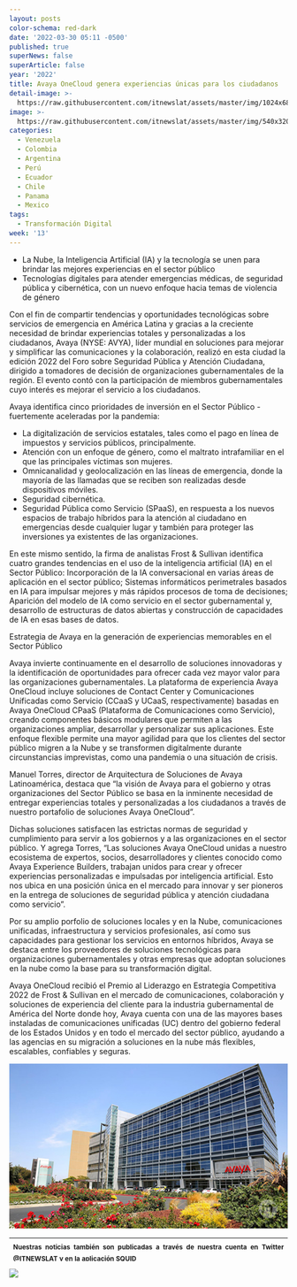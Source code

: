 ```yaml
---
layout: posts
color-schema: red-dark
date: '2022-03-30 05:11 -0500'
published: true
superNews: false
superArticle: false
year: '2022'
title: Avaya OneCloud genera experiencias únicas para los ciudadanos
detail-image: >-
  https://raw.githubusercontent.com/itnewslat/assets/master/img/1024x680/Avaya-Sede-g.jpg
image: >-
  https://raw.githubusercontent.com/itnewslat/assets/master/img/540x320/Avaya-Sede-p.jpg
categories:
  - Venezuela
  - Colombia
  - Argentina
  - Perú
  - Ecuador
  - Chile
  - Panama
  - Mexico
tags:
  - Transformación Digital
week: '13'
---
```

- La Nube, la Inteligencia Artificial (IA) y la tecnología se unen para brindar las mejores experiencias en el sector público
- Tecnologías digitales para atender emergencias médicas, de seguridad pública y cibernética, con un nuevo enfoque hacia temas de violencia de género

 Con el fin de compartir tendencias y oportunidades tecnológicas sobre servicios de emergencia en América Latina y gracias a la creciente necesidad de brindar experiencias totales y personalizadas a los ciudadanos, Avaya (NYSE: AVYA), líder mundial en soluciones para mejorar y simplificar las comunicaciones y la colaboración, realizó en esta ciudad la edición 2022 del Foro sobre Seguridad Pública y Atención Ciudadana, dirigido a tomadores de decisión de organizaciones gubernamentales de la región.  El evento contó con la participación de miembros gubernamentales cuyo interés es mejorar el servicio a los ciudadanos.
 
Avaya identifica cinco prioridades de inversión en el Sector Público - fuertemente aceleradas por la pandemia:

- La digitalización de servicios estatales, tales como el pago en línea de impuestos y servicios públicos, principalmente.
- Atención con un enfoque de género, como el maltrato intrafamiliar en el que las principales víctimas son mujeres.
- Omnicanalidad y geolocalización en las líneas de emergencia, donde la mayoría de las llamadas que se reciben son realizadas desde dispositivos móviles.
- Seguridad cibernética.
- Seguridad Pública como Servicio (SPaaS), en respuesta a los nuevos espacios de trabajo híbridos para la atención al ciudadano en emergencias desde cualquier lugar y también para proteger las inversiones ya existentes de las organizaciones.

En este mismo sentido, la firma de analistas Frost & Sullivan identifica cuatro grandes tendencias en el uso de la inteligencia artificial (IA) en el Sector Público: Incorporación de la IA conversacional en varias áreas de aplicación en el sector público; Sistemas informáticos perimetrales basados en IA para impulsar mejores y más rápidos procesos de toma de decisiones; Aparición del modelo de IA como servicio en el sector gubernamental  y, desarrollo de estructuras de datos abiertas y construcción de capacidades de IA en esas bases de datos.
 
Estrategia de Avaya en la generación de experiencias memorables en el Sector Público
 
Avaya invierte continuamente en el desarrollo de soluciones innovadoras y la identificación de oportunidades para ofrecer cada vez mayor valor para las organizaciones gubernamentales. La plataforma de experiencia Avaya OneCloud incluye soluciones de Contact Center y Comunicaciones Unificadas como Servicio (CCaaS y UCaaS, respectivamente) basadas en Avaya OneCloud CPaaS (Plataforma de Comunicaciones como Servicio), creando componentes básicos modulares que permiten a las organizaciones ampliar, desarrollar y personalizar sus aplicaciones. Este enfoque flexible permite una mayor agilidad para que los clientes del sector público migren a la Nube y se transformen digitalmente durante circunstancias imprevistas, como una pandemia o una situación de crisis.
 
Manuel Torres, director de Arquitectura de Soluciones de Avaya Latinoamérica, destaca que “la visión de Avaya para el gobierno y otras organizaciones del Sector Público se basa en la inminente necesidad de entregar experiencias totales y personalizadas a los ciudadanos a través de nuestro portafolio de soluciones Avaya OneCloud”.
 
Dichas soluciones satisfacen las estrictas normas de seguridad y cumplimiento para servir a los gobiernos y a las organizaciones en el sector público. Y agrega Torres, “Las soluciones Avaya OneCloud unidas a nuestro ecosistema de expertos, socios, desarrolladores y clientes conocido como Avaya Experience Builders, trabajan unidos para crear y ofrecer experiencias personalizadas e impulsadas por inteligencia artificial. Esto nos ubica en una posición única en el mercado para innovar y ser pioneros en la entrega de soluciones de seguridad pública y atención ciudadana como servicio”.
 
Por su amplio porfolio de soluciones locales y en la Nube, comunicaciones unificadas, infraestructura y servicios profesionales, así como sus capacidades para gestionar los servicios en entornos híbridos, Avaya se destaca entre los proveedores de soluciones tecnológicas para organizaciones gubernamentales y otras empresas que adoptan soluciones en la nube como la base para su transformación digital.
 
Avaya OneCloud recibió el Premio al Liderazgo en Estrategia Competitiva 2022 de Frost & Sullivan en el mercado de comunicaciones, colaboración y soluciones de experiencia del cliente para la industria gubernamental de América del Norte donde hoy, Avaya cuenta con una de las mayores bases instaladas de comunicaciones unificadas (UC) dentro del gobierno federal de los Estados Unidos y en todo el mercado del sector público, ayudando a las agencias en su migración a soluciones en la nube más flexibles, escalables, confiables y seguras.

![](https://raw.githubusercontent.com/itnewslat/assets/master/img/540x320/Avaya-Sede-p.jpg)

<table style="height: 42px;" width="569">
<tbody>
<tr>
<td style="text-align: justify;"><sub><strong>Nuestras noticias también son publicadas a través de nuestra cuenta en Twitter <a href="https://twitter.com/itnewslat?lang=es">@ITNEWSLAT</a> y en la aplicación <a href="https://squidapp.co/en/">SQUID</a></strong></sub></td>
</tr>
</tbody>
</table>

<img src="https://tracker.metricool.com/c3po.jpg?hash=56f88a41e39ab42c063cc51676587a04"/>